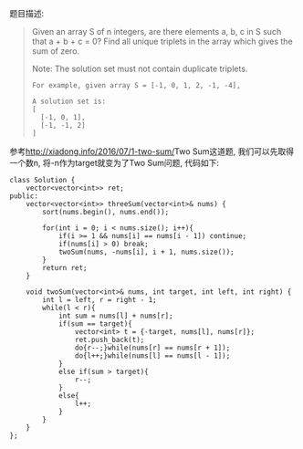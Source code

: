 题目描述:

> Given an array S of n integers, are there elements a, b, c in S such that a + b + c = 0? Find all unique triplets in the array which gives the sum of zero.
> 
> Note: The solution set must not contain duplicate triplets.
> 
>     For example, given array S = [-1, 0, 1, 2, -1, -4],
> 
>     A solution set is:
>     [
>       [-1, 0, 1],
>       [-1, -1, 2]
>     ]

参考<http://xiadong.info/2016/07/1-two-sum/>Two Sum这道题, 我们可以先取得一个数n, 将-n作为target就变为了Two Sum问题, 代码如下:

    class Solution {
        vector<vector<int>> ret;
    public:
        vector<vector<int>> threeSum(vector<int>& nums) {
            sort(nums.begin(), nums.end());

            for(int i = 0; i < nums.size(); i++){
                if(i >= 1 && nums[i] == nums[i - 1]) continue;
                if(nums[i] > 0) break;
                twoSum(nums, -nums[i], i + 1, nums.size());
            }
            return ret;
        }
        
        void twoSum(vector<int>& nums, int target, int left, int right) {
            int l = left, r = right - 1;
            while(l < r){
                int sum = nums[l] + nums[r];
                if(sum == target){
                    vector<int> t = {-target, nums[l], nums[r]};
                    ret.push_back(t);
                    do{r--;}while(nums[r] == nums[r + 1]);
                    do{l++;}while(nums[l] == nums[l - 1]);
                }
                else if(sum > target){
                    r--;
                }
                else{
                    l++;
                }
            }
        }
    };